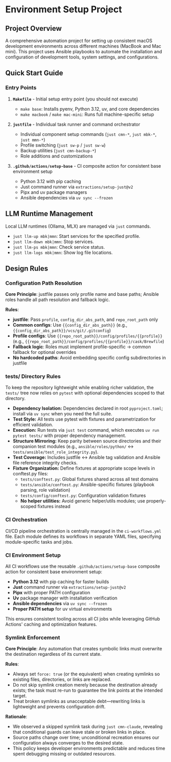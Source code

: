# Environment Setup Project

## Project Overview
A comprehensive automation project for setting up consistent macOS development environments across different machines (MacBook and Mac mini). This project uses Ansible playbooks to automate the installation and configuration of development tools, system settings, and configurations.

## Quick Start Guide

### Entry Points
1. **`Makefile`** - Initial setup entry point (you should not execute)
   - `make base`: Installs pyenv, Python 3.12, uv, and core dependencies
   - `make macbook` / `make mac-mini`: Runs full machine-specific setup

2. **`justfile`** - Individual task runner and command orchestrator
   - Individual component setup commands (`just cmn-*`, `just mbk-*`, `just mmn-*`)
   - Profile switching (`just sw-p` / `just sw-w`)
   - Backup utilities (`just cmn-backup-*`)
   - Role additions and customizations

3. **`.github/actions/setup-base`** - CI composite action for consistent base environment setup
   - Python 3.12 with pip caching
   - Just command runner via `extractions/setup-just@v2`
   - Pipx and uv package managers
   - Ansible dependencies via `uv sync --frozen`

## LLM Runtime Management
Local LLM runtimes (Ollama, MLX) are managed via `just` commands.
- `just llm-up mbk|mmn`: Start services for the specified profile.
- `just llm-down mbk|mmn`: Stop services.
- `just llm-ps mbk|mmn`: Check service status.
- `just llm-logs mbk|mmn`: Show log file locations.

## Design Rules

### Configuration Path Resolution
**Core Principle**: justfile passes only profile name and base paths; Ansible roles handle all path resolution and fallback logic.

**Rules**:
- **justfile**: Pass `profile`, `config_dir_abs_path`, and `repo_root_path` only
- **Common configs**: Use `{{config_dir_abs_path}}` (e.g., `{{config_dir_abs_path}}/vcs/git/.gitconfig`)
- **Profile configs**: Use `{{repo_root_path}}/config/profiles/{{profile}}` (e.g., `{{repo_root_path}}/config/profiles/{{profile}}/cask/Brewfile`)
- **Fallback logic**: Roles must implement profile-specific → common fallback for optional overrides
- **No hardcoded paths**: Avoid embedding specific config subdirectories in justfile

### tests/ Directory Rules

To keep the repository lightweight while enabling richer validation, the `tests/` tree now relies on `pytest` with optional dependencies scoped to that directory.

- **Dependency Isolation:** Dependencies declared in root `pyproject.toml`; install via `uv sync` when you need the full suite.
- **Test Style:** All tests use pytest with fixtures and parametrization for efficient validation.
- **Execution:** Run tests via `just test` command, which executes `uv run pytest tests/` with proper dependency management.
- **Structure Mirroring:** Keep parity between source directories and their companion test modules (e.g., `ansible/roles/python/` ↔ `tests/ansible/test_role_integrity.py`).
- **Test Coverage:** Includes justfile ↔ Ansible tag validation and Ansible file reference integrity checks.
- **Fixture Organization:** Define fixtures at appropriate scope levels in conftest.py files:
  - `tests/conftest.py`: Global fixtures shared across all test domains
  - `tests/ansible/conftest.py`: Ansible-specific fixtures (playbook parsing, role validation)
  - `tests/config/conftest.py`: Configuration validation fixtures
  - **No helper utilities:** Avoid generic helper/utils modules; use properly-scoped fixtures instead

### CI Orchestration

CI/CD pipeline orchestration is centrally managed in the `ci-workflows.yml` file.
Each module defines its workflows in separate YAML files, specifying module-specific tasks and jobs.

### CI Environment Setup

All CI workflows use the reusable `.github/actions/setup-base` composite action for consistent base environment setup:

- **Python 3.12** with pip caching for faster builds
- **Just** command runner via `extractions/setup-just@v2`
- **Pipx** with proper PATH configuration
- **Uv** package manager with installation verification
- **Ansible dependencies** via `uv sync --frozen`
- **Proper PATH setup** for uv virtual environments

This ensures consistent tooling across all CI jobs while leveraging GitHub Actions' caching and optimization features. 

### Symlink Enforcement
**Core Principle**: Any automation that creates symbolic links must overwrite the destination regardless of its current state.

**Rules**:
- Always set `force: true` (or the equivalent) when creating symlinks so existing files, directories, or links are replaced.
- Do not skip symlink creation merely because the destination already exists; the task must re-run to guarantee the link points at the intended target.
- Treat broken symlinks as unacceptable debt—rewriting links is lightweight and prevents configuration drift.

**Rationale**:
- We observed a skipped symlink task during `just cmn-claude`, revealing that conditional guards can leave stale or broken links in place.
- Source paths change over time; unconditional recreation ensures our configuration always converges to the desired state.
- This policy keeps developer environments predictable and reduces time spent debugging missing or outdated resources.
